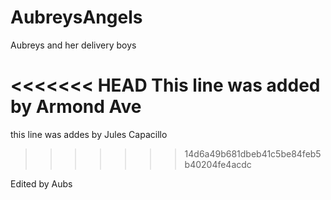 AubreysAngels
=============

Aubreys and her delivery boys

<<<<<<< HEAD
This line was added by Armond Ave
=======
this line was addes by Jules Capacillo
>>>>>>> 14d6a49b681dbeb41c5be84feb5b40204fe4acdc

Edited by Aubs
